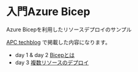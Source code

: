 # 入門Azure Bicep
Azure Bicepを利用したリソースデプロイのサンプル

[APC techblog](https://techblog.ap-com.co.jp/entry/2021/04/06/102010) で掲載した内容になります。

- day 1 & day 2 [Bicepとは](day-1)
- day 3 [複数リソースのデプロイ](day-3)
